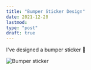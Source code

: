 ```yaml
---
title: "Bumper Sticker Design"
date: 2021-12-20
lastmod: 
type: "post"
draft: true
---
```

I've designed a bumper sticker 🙂

![Bumper sticker](/images/blog/2021-fucking-bumper-sticker.png)